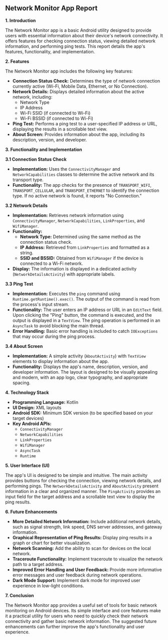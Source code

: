 ## Network Monitor App Report

**1. Introduction**

The Network Monitor app is a basic Android utility designed to provide users with essential information about their device's network connectivity. It offers features for checking connection status, viewing detailed network information, and performing ping tests. This report details the app's features, functionality, and implementation.

**2. Features**

The Network Monitor app includes the following key features:

*   **Connection Status Check:** Determines the type of network connection currently active (Wi-Fi, Mobile Data, Ethernet, or No Connection).
*   **Network Details:** Displays detailed information about the active network, including:
    *   Network Type
    *   IP Address
    *   Wi-Fi SSID (if connected to Wi-Fi)
    *   Wi-Fi BSSID (if connected to Wi-Fi)
*   **Ping Test:** Performs a ping test to a user-specified IP address or URL, displaying the results in a scrollable text view.
*   **About Screen:** Provides information about the app, including its description, version, and developer.

**3. Functionality and Implementation**

**3.1 Connection Status Check**

*   **Implementation:** Uses the `ConnectivityManager` and `NetworkCapabilities` classes to determine the active network and its transport type.
*   **Functionality:** The app checks for the presence of `TRANSPORT_WIFI`, `TRANSPORT_CELLULAR`, and `TRANSPORT_ETHERNET` to identify the connection type. If no active network is found, it reports "No Connection."

**3.2 Network Details**

*   **Implementation:** Retrieves network information using `ConnectivityManager`, `NetworkCapabilities`, `LinkProperties`, and `WifiManager`.
*   **Functionality:**
    *   **Network Type:** Determined using the same method as the connection status check.
    *   **IP Address:** Retrieved from `LinkProperties` and formatted as a string.
    *   **SSID and BSSID:** Obtained from `WifiManager` if the device is connected to a Wi-Fi network.
*   **Display:** The information is displayed in a dedicated activity (`NetworkDetailsActivity`) with appropriate labels.

**3.3 Ping Test**

*   **Implementation:** Executes the `ping` command using `Runtime.getRuntime().exec()`. The output of the command is read from the process's input stream.
*   **Functionality:** The user enters an IP address or URL in an `EditText` field. Upon clicking the "Ping" button, the command is executed, and the output is displayed in a `TextView`. The ping operation is performed in an `AsyncTask` to avoid blocking the main thread.
*   **Error Handling:** Basic error handling is included to catch `IOExceptions` that may occur during the ping process.

**3.4 About Screen**

*   **Implementation:** A simple activity (`AboutActivity`) with `TextView` elements to display information about the app.
*   **Functionality:** Displays the app's name, description, version, and developer information. The layout is designed to be visually appealing and modern, with an app logo, clear typography, and appropriate spacing.

**4. Technology Stack**

*   **Programming Language:** Kotlin
*   **UI Design:** XML layouts
*   **Android SDK:** Minimum SDK version (to be specified based on your target devices)
*   **Key Android APIs:**
    *   `ConnectivityManager`
    *   `NetworkCapabilities`
    *   `LinkProperties`
    *   `WifiManager`
    *   `AsyncTask`
    *   `Runtime`

**5. User Interface (UI)**

The app's UI is designed to be simple and intuitive. The main activity provides buttons for checking the connection, viewing network details, and performing pings. The `NetworkDetailsActivity` and `AboutActivity` present information in a clear and organized manner. The `PingActivity` provides an input field for the target address and a scrollable text view to display the ping results.

**6. Future Enhancements**

*   **More Detailed Network Information:** Include additional network details, such as signal strength, link speed, DNS server addresses, and gateway information.
*   **Graphical Representation of Ping Results:** Display ping results in a graph or chart for better visualization.
*   **Network Scanning:** Add the ability to scan for devices on the local network.
*   **Traceroute Functionality:** Implement traceroute to visualize the network path to a target address.
*   **Improved Error Handling and User Feedback:** Provide more informative error messages and user feedback during network operations.
*   **Dark Mode Support:** Implement dark mode for improved user experience in low-light conditions.

**7. Conclusion**

The Network Monitor app provides a useful set of tools for basic network monitoring on Android devices. Its simple interface and core features make it a practical utility for users who need to quickly check their network connectivity and gather basic network information. The suggested future enhancements can further improve the app's functionality and user experience.
